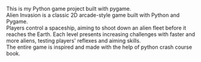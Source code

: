 This is my Python game project built with pygame.</br> Alien Invasion is a classic 2D arcade-style game built with Python and Pygame. </br>
Players control a spaceship, aiming to shoot down an alien fleet before it reaches the Earth. Each level presents increasing challenges with faster and more aliens,
testing players' reflexes and aiming skills.</br>The entire game is inspired and made with the help of python crash course book.
